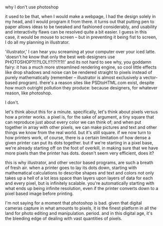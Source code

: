 why I don't use photoshop

it used to be that, when I would make a webpage, I had the design solely in my head, and I would program it from there. it turns out that putting pen to paper allows ideas to be tweaked and fashioned considerably, and usability and interactivity flaws can be resolved quite a bit easier. I guess in this case, it would be mouse to screen – but in preventing it being fist to screen, I do all my planning in illustrator.

'illustrator,' I can hear you screaming at your computer over your iced latte. 'doesn't he know that only the best web designers use PHOTOSHOP?!!?!LOL!!?!?!?!1!!' and its not hard to see why, you goddamn fairy: it has a much more streamlined rendering engine, so cool little effects like drop shadows and noise can be rendered straight to pixels instead of purely mathematically (remember – illustrator is almost exclusively a vector-based program). there's a reason sites like PSDtoHTML.com exist, despite how much outright pollution they produce: because designers, for whatever reason, like photoshop. 

I don't.

let's think about this for a minute. specifically, let's think about pixels versus how a printer works. a pixel is, for the sake of argument, a tiny square that can reproduce just about every color we can think of; and when put together in array with other pixels, we can make pictures and text and other things we know from the real world. but it's still square. if we now turn to how printers work, of course, there is a certain limitation of how dense a given printer can put its dots together. but if we're starting in a pixel base, we're already starting off on the foot of overkill, in making sure that we have more pixels than the printer has dots. doesn't seem very efficient, does it?

this is why illustrator, and other vector based programs, are such a breath of fresh air. when a printer goes to lay its dots down, starting with mathematical calculations to describe shapes and text and colors not only takes up a hell of a lot less space than layers upon layers of data for each and every pixel, but is infinitely scalable. you're automatically starting with what ends up being infinite resolution, even if the printer converts down to a pixel based image before printing. 

I'm not saying for a moment that photoshop is bad. given that digital cameras capture in what amounts to pixels, it is the finest platform in all the land for photo editing and manipulation. period. and in this digital age, it's the bleeding edge of dealing with vast quantities of pixels.








